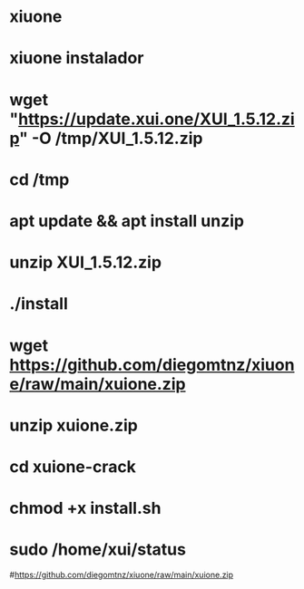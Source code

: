 # xiuone
# xiuone instalador
# wget "https://update.xui.one/XUI_1.5.12.zip" -O /tmp/XUI_1.5.12.zip
# cd /tmp
# apt update && apt install unzip
# unzip XUI_1.5.12.zip
# ./install
# wget https://github.com/diegomtnz/xiuone/raw/main/xuione.zip
# unzip xuione.zip
# cd xuione-crack
# chmod +x install.sh
# sudo /home/xui/status

#https://github.com/diegomtnz/xiuone/raw/main/xuione.zip
